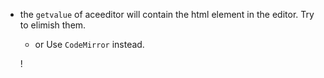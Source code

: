 - the `getvalue` of aceeditor will contain the html element in the editor. Try to elimish them.
  - or Use `CodeMirror` instead.
  
  !
